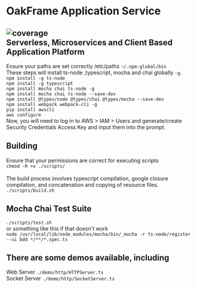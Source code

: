 OakFrame Application Service
======
![coverage](https://img.shields.io/badge/Coverage-90%25-e0dc5e) \
Serverless, Microservices and Client Based Application Platform
------
Ensure your paths are set correctly
/etc/paths `~/.npm-global/bin` \
These steps will install ts-node ,typescript, mocha and chai globally `-g`. \
`npm install -g ts-node` \
`npm install -g typescript` \
`npm install mocha chai ts-node -g` \
`npm install mocha chai ts-node --save-dev` \
`npm install @types/node @types/chai @types/mocha --save-dev` \
`npm install webpack webpack-cli -g` \
`pip install awscli` \
`aws configure` \
Now, you will need to log in to AWS > IAM > Users and generate/create Security Credentials Access Key and input them into the prompt.

Building
------
Ensure that your permissions are correct for executing scripts\
`chmod -R +x ./scripts/`\
\
The build process involves typescript compilation, google closure compilation, and concatenation and copying of resource files.\
`./scripts/build.sh`

Mocha Chai Test Suite
------
`./scripts/test.sh` \
or something like this if that doesn't work\
`node /usr/local/lib/node_modules/mocha/bin/_mocha -r ts-node/register --ui bdd */**/*.spec.ts`

There are some demos available, including
------
Web Server `./demo/http/HTTPServer.ts` \
Socket Server `./demo/http/SocketServer.ts`